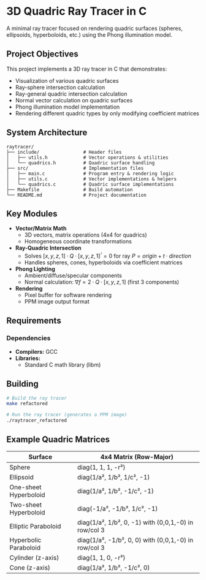 # 3D Quadric Ray Tracer in C

A minimal ray tracer focused on rendering quadric surfaces (spheres, ellipsoids, hyperboloids, etc.) using the Phong illumination model.

## Project Objectives

This project implements a 3D ray tracer in C that demonstrates:

- Visualization of various quadric surfaces
- Ray-sphere intersection calculation
- Ray-general quadric intersection calculation
- Normal vector calculation on quadric surfaces
- Phong illumination model implementation
- Rendering different quadric types by only modifying coefficient matrices

## System Architecture

```
raytracer/
├── include/                # Header files
│   ├── utils.h             # Vector operations & utilities
│   └── quadrics.h          # Quadric surface handling
├── src/                    # Implementation files
│   ├── main.c              # Program entry & rendering logic
│   ├── utils.c             # Vector implementations & helpers
│   └── quadrics.c          # Quadric surface implementations
├── Makefile                # Build automation
└── README.md               # Project documentation
```

## Key Modules

- **Vector/Matrix Math**
  - 3D vectors, matrix operations (4x4 for quadrics)
  - Homogeneous coordinate transformations
- **Ray-Quadric Intersection**
  - Solves $[x,y,z,1]·Q·[x,y,z,1]^ᵀ = 0$ for ray $P = origin + t·direction$
  - Handles spheres, cones, hyperboloids via coefficient matrices
- **Phong Lighting**
  - Ambient/diffuse/specular components
  - Normal calculation: $\nabla f = 2·Q·[x,y,z,1]$ (first 3 components)
- **Rendering**
  - Pixel buffer for software rendering
  - PPM image output format

## Requirements

### Dependencies

- **Compilers:** GCC
- **Libraries:**
  - Standard C math library (libm)

## Building

```bash
# Build the ray tracer
make refactored

# Run the ray tracer (generates a PPM image)
./raytracer_refactored
```

## Example Quadric Matrices

| Surface               | 4x4 Matrix (Row-Major)                      |
|-----------------------|---------------------------------------------|
| Sphere                | diag(1, 1, 1, -r²)                          |
| Ellipsoid             | diag(1/a², 1/b², 1/c², -1)                  |
| One-sheet Hyperboloid | diag(1/a², 1/b², -1/c², -1)                 |
| Two-sheet Hyperboloid | diag(-1/a², -1/b², 1/c², -1)                |
| Elliptic Paraboloid   | diag(1/a², 1/b², 0, -1) with (0,0,1,-0) in row/col 3 |
| Hyperbolic Paraboloid | diag(1/a², -1/b², 0, 0) with (0,0,1,-0) in row/col 3 |
| Cylinder (z-axis)     | diag(1, 1, 0, -r²)                          |
| Cone (z-axis)         | diag(1/a², 1/b², -1/c², 0)                  |